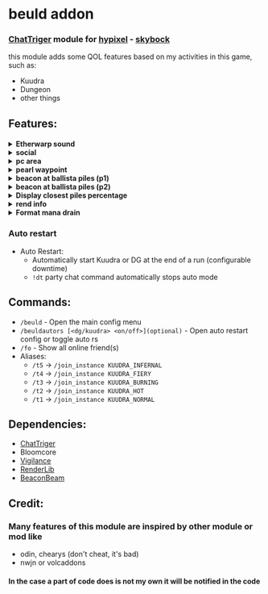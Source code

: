 
# beuld addon
### [ChatTriger](https://www.chattriggers.com/) module for [hypixel](hypixel.net) - [skybock](wiki.hypixel.net)

this module adds some QOL features based on my activities in this game, such as:
 - Kuudra
 - Dungeon
 - other things

## Features:
<h4>
<details><summary>Etherwarp sound</summary>

Customizable Etherwarp sound

</details>
<details><summary>social</summary>

Make join/leave guild/friend messages clickable to add /pv.
 
</details>
<details><summary>pc area</summary>

Not very useful except in some cases on slash

<img src="asset/readme/pc.png" alt="pc">
</details>
<details><summary>pearl waypoint</summary>

pearl lineup waypoint depends on your position. For example, if you are at tri, the module stops rendering square waypoints
Some waypoints can be added in one of these files: [PearlWaypoint](./feature/kuudra/sup/PearlLineup/PearlWaypoint.json), [SuppWaypoint](./feature/kuudra/sup/PearlLineup/SuppWaypoint.json) 
</details>


<details><summary>beacon at ballista piles (p1)</summary>

TODO: insert screen

</details>
<details><summary>beacon at ballista piles (p2)</summary>

TODO: insert screen

</details>
<details><summary>Display closest piles percentage</summary>

/title closest pile percentage

</details>
<details><summary>rend info</summary>

Display rend pull in chat
<img src="asset/readme/rend.png" alt="pc">
</details>
<details><summary>Format mana drain</summary>

<br>TODO: insert screen

<img src="asset/readme/rend.png" alt="pc">
</details>
</h4>

### Auto restart

 - Auto Restart: 
   - Automatically start Kuudra or DG at the end of a run (configurable downtime)
   - `!dt` party chat command automatically stops auto mode

## Commands:
- `/beuld` - Open the main config menu
- `/beuldautors [<dg/kuudra> <on/off>](optional)` - Open auto restart config or toggle auto rs
- `/fo` - Show all online friend(s)
- Aliases: 
  - `/t5` -> `/join_instance KUUDRA_INFERNAL`
  - `/t4` -> `/join_instance KUUDRA_FIERY` 
  - `/t3` -> `/join_instance KUUDRA_BURNING` 
  - `/t2` -> `/join_instance KUUDRA_HOT` 
  - `/t1` -> `/join_instance KUUDRA_NORMAL` 

## Dependencies:
- [ChatTriger]()
- Bloomcore
- [Vigilance](https://www.chattriggers.com/modules/v/Vigilance)
- [RenderLib](https://www.chattriggers.com/modules/v/RenderLib)
- [BeaconBeam](https://www.chattriggers.com/modules/v/BeaconBeam)

## Credit:
### Many features of this module are inspired by other module or mod like
 - odin, chearys (don't cheat, it's bad)
 - nwjn or volcaddons
#### In the case a part of code does is not my own it will be notified in the code